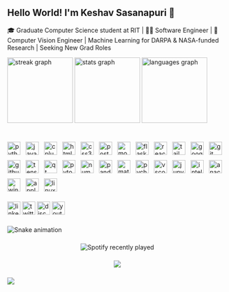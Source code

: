 

<!--
**Skeshav-sasanapuri/Skeshav-sasanapuri** is a ✨ _special_ ✨ repository because its `README.md` (this file) appears on your GitHub profile.

Here are some ideas to get you started:

- 🔭 I’m currently working on ...
- 🌱 I’m currently learning ...
- 👯 I’m looking to collaborate on ...
- 🤔 I’m looking for help with ...
- 💬 Ask me about ...
- 📫 How to reach me: ...
- 😄 Pronouns: ...
- ⚡ Fun fact: ...
-->

 ## Hello World! I'm Keshav Sasanapuri 👋

 🎓 Graduate Computer Science student at RIT | 👨‍💻 Software Engineer | 🧠 Computer Vision Engineer | Machine Learning for DARPA & NASA-funded Research | Seeking New Grad Roles

<div align="left">
  <img src="https://streak-stats.demolab.com?user=Skeshav-sasanapuri&locale=en&mode=daily&theme=dracula&hide_border=false&border_radius=5&order=3" height="150" alt="streak graph"  />
  <img src="https://github-readme-stats.vercel.app/api?username=Skeshav-sasanapuri&hide_title=false&hide_rank=true&show_icons=true&include_all_commits=true&count_private=true&disable_animations=false&theme=dracula&locale=en&hide_border=false&order=1" height="150" alt="stats graph"  />
  <img src="https://github-readme-stats.vercel.app/api/top-langs?username=Skeshav-sasanapuri&locale=en&hide_title=false&layout=compact&card_width=320&langs_count=5&theme=dracula&hide_border=false&order=2" height="150" alt="languages graph"  />
</div>

###

<br clear="both">

<div align="left" style="display: flex; flex-wrap: wrap; gap: 12px;">
  <img src="https://cdn.jsdelivr.net/gh/devicons/devicon/icons/python/python-original.svg" style="height:30px;" alt="python logo" />
  <img src="https://cdn.jsdelivr.net/gh/devicons/devicon/icons/java/java-original.svg" style="height:30px;" alt="java logo" />
  <img src="https://cdn.jsdelivr.net/gh/devicons/devicon/icons/cplusplus/cplusplus-original.svg" style="height:30px;" alt="cplusplus logo" />
  <img src="https://cdn.jsdelivr.net/gh/devicons/devicon/icons/html5/html5-original.svg" style="height:30px;" alt="html5 logo" />
  <img src="https://cdn.jsdelivr.net/gh/devicons/devicon/icons/css3/css3-original.svg" style="height:30px;" alt="css3 logo" />
  <img src="https://cdn.jsdelivr.net/gh/devicons/devicon/icons/postgresql/postgresql-original.svg" style="height:30px;" alt="postgresql logo" />
  <img src="https://cdn.jsdelivr.net/gh/devicons/devicon/icons/mongodb/mongodb-original.svg" style="height:30px;" alt="mongodb logo" />
  <img src="https://skillicons.dev/icons?i=flask" style="height:30px;" alt="flask logo" />
  <img src="https://cdn.jsdelivr.net/gh/devicons/devicon/icons/react/react-original.svg" style="height:30px;" alt="react logo" />
  <img src="https://cdn.jsdelivr.net/gh/devicons/devicon/icons/tailwindcss/tailwindcss-original-wordmark.svg" style="height:30px;" alt="tailwindcss logo" />
  <img src="https://cdn.jsdelivr.net/gh/devicons/devicon/icons/googlecloud/googlecloud-original.svg" style="height:30px;" alt="googlecloud logo" />
  <img src="https://cdn.jsdelivr.net/gh/devicons/devicon/icons/git/git-original.svg" style="height:30px;" alt="git logo" />
  <img src="https://skillicons.dev/icons?i=github" style="height:30px;" alt="github logo" />
  <img src="https://cdn.jsdelivr.net/gh/devicons/devicon/icons/tensorflow/tensorflow-original.svg" style="height:30px;" alt="tensorflow logo" />
  <img src="https://cdn.jsdelivr.net/gh/devicons/devicon/icons/qt/qt-original.svg" style="height:30px;" alt="qt logo" />
  <img src="https://cdn.jsdelivr.net/gh/devicons/devicon/icons/pytorch/pytorch-original.svg" style="height:30px;" alt="pytorch logo" />
  <img src="https://cdn.jsdelivr.net/gh/devicons/devicon/icons/numpy/numpy-original.svg" style="height:30px;" alt="numpy logo" />
  <img src="https://cdn.jsdelivr.net/gh/devicons/devicon/icons/pandas/pandas-original.svg" style="height:30px;" alt="pandas logo" />
  <img src="https://cdn.jsdelivr.net/gh/devicons/devicon/icons/matlab/matlab-original.svg" style="height:30px;" alt="matlab logo" />
  <img src="https://cdn.jsdelivr.net/gh/devicons/devicon/icons/pycharm/pycharm-original.svg" style="height:30px;" alt="pycharm logo" />
  <img src="https://cdn.jsdelivr.net/gh/devicons/devicon/icons/vscode/vscode-original.svg" style="height:30px;" alt="vscode logo" />
  <img src="https://cdn.jsdelivr.net/gh/devicons/devicon/icons/jupyter/jupyter-original.svg" style="height:30px;" alt="jupyter logo" />
  <img src="https://cdn.jsdelivr.net/gh/devicons/devicon/icons/intellij/intellij-original.svg" style="height:30px;" alt="intellij logo" />
  <img src="https://cdn.simpleicons.org/anaconda/44A833" style="height:30px;" alt="anaconda logo" />
  <img src="https://cdn.jsdelivr.net/gh/devicons/devicon/icons/windows8/windows8-original.svg" style="height:30px;" alt="windows logo" />
  <img src="https://cdn.simpleicons.org/apple/000000" style="height:30px;" alt="apple logo" />
  <img src="https://cdn.jsdelivr.net/gh/devicons/devicon/icons/linux/linux-original.svg" style="height:30px;" alt="linux logo" />
</div>


###

<div align="left">
  <img src="https://img.shields.io/static/v1?message=LinkedIn&logo=linkedin&label=&color=0077B5&logoColor=white&labelColor=&style=for-the-badge" height="30" alt="linkedin logo"  />
  <img src="https://img.shields.io/static/v1?message=Twitch&logo=twitch&label=&color=9146FF&logoColor=white&labelColor=&style=for-the-badge" height="30" alt="twitter logo"  />
  <img src="https://img.shields.io/static/v1?message=Discord&logo=discord&label=&color=7289DA&logoColor=white&labelColor=&style=for-the-badge" height="30" alt="discord logo"  />
  <img src="https://img.shields.io/static/v1?message=Youtube&logo=youtube&label=&color=FF0000&logoColor=white&labelColor=&style=for-the-badge" height="30" alt="youtube logo"  />
</div>

###

<img src="https://raw.githubusercontent.com/Skeshav-sasanapuri/Skeshav-sasanapuri/output/snake.svg" alt="Snake animation" />

###

<div align="center">
  <img src="https://spotify-recently-played-readme.vercel.app/api?count=5" alt="Spotify recently played"  />
</div>

###

<div align="center">
  <img src="https://profile-counter.glitch.me/Skeshav-sasanapuri/count.svg?"  />
</div>

###
  <img src="https://profile-counter.glitch.me/Skeshav-sasanapuri/count.svg?"  />
</div>

###

